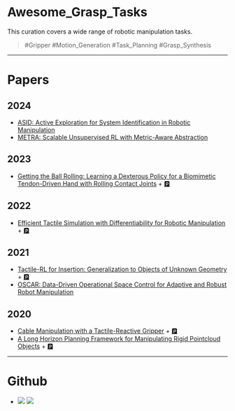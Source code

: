 # Awesome_Grasp_Tasks

This curation covers a wide range of robotic manipulation tasks. 
> #Gripper #Motion_Generation #Task_Planning #Grasp_Synthesis

---

# Papers

## 2024
- [ASID: Active Exploration for System Identification in Robotic Manipulation](https://openreview.net/forum?id=jNR6s6OSBT)
- [METRA: Scalable Unsupervised RL with Metric-Aware Abstraction](https://openreview.net/forum?id=c5pwL0Soay)

## 2023

- [Getting the Ball Rolling: Learning a Dexterous Policy for a Biomimetic Tendon-Driven Hand with Rolling Contact Joints](https://arxiv.org/abs/2308.02453) + [🅿](http://tactilesim.csail.mit.edu/)

## 2022
- [Efficient Tactile Simulation with Differentiability for Robotic Manipulation](https://people.csail.mit.edu/jiex/papers/TactileSim/paper.pdf) + [🅿](http://tactilesim.csail.mit.edu/)

## 2021
- [Tactile-RL for Insertion: Generalization to Objects of Unknown Geometry](https://arxiv.org/abs/2104.01167) + [🅿](https://sites.google.com/view/tactileinsertion)
- [OSCAR: Data-Driven Operational Space Control for Adaptive and Robust Robot Manipulation
](https://arxiv.org/abs/2110.00704)

## 2020
- [Cable Manipulation with a Tactile-Reactive Gripper](https://arxiv.org/abs/1910.02860) + [🅿](http://gelsight.csail.mit.edu/cable/)
- [A Long Horizon Planning Framework for Manipulating Rigid Pointcloud Objects](https://arxiv.org/abs/2011.08177) + [🅿](https://anthonysimeonov.github.io/rpo-planning-framework/)

---

# Github

- [![](https://img.shields.io/badge/PKU--MARL-DexterousHands-black?style=flat-square&logo=github)](https://github.com/PKU-MARL/DexterousHands) <img src="https://img.shields.io/github/stars/PKU-MARL/DexterousHands?style=flat-square&color=yellow">
